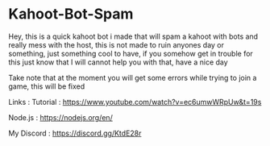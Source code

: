 # Kahoot-Bot-Spam
 Hey, this is a quick kahoot bot i made that will spam a kahoot with bots and really mess with the host, this is not made to ruin anyones day or something, just something cool to have, if you somehow get in trouble for this just know that I will cannot help you with that, have a nice day

Take note that at the moment you will get some errors while trying to join a game, this will be fixed 

Links : 
Tutorial : https://www.youtube.com/watch?v=ec6umwWRpUw&t=19s

Node.js : https://nodejs.org/en/

My Discord : https://discord.gg/KtdE28r
